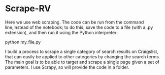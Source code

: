 # Scrape-RV

Here we use web scraping. The code can be run from the command line,instead of the notebook;
to do this, save the code to a file (with a .py extension), and then run it using the Python interpreter:

python my_file.py

I build a process to scrape a single category of search results on Craigslist, that can easily be applied to other categories by changing the search terms. The main goal is to be able to target and scrape a single page given a set of parameters.
I use Scrapy, so will provide the code in a folder.
